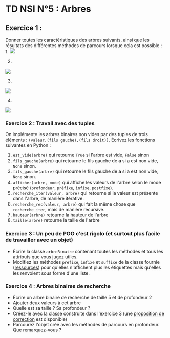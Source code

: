 # TD NSI N°5 : Arbres

## Exercice 1 :
Donner toutes les caractéristiques des arbres suivants, ainsi que les résultats des différentes méthodes de parcours lorsque cela est possible :  
1. 
 ![](https://mermaid.ink/img/pako:eNpNkctuwyAQRX8FTRVpItmbVNl4Vz_SbPqQmk0rNiMbYlRsLMCtKsv_Xr9ow-pc7swFhgFKUwlI4Gqpq9kl5y2b1gPiZb9fOUV8D5whvgTOEV8DF4jnwCfE58C73SPi4T7ILZzFcczSW5FtRy1iu0O2iOJWnP5jSk3O5UIy88mk0jq5O8ojRNAI25CqphcNcxkHX4tGcEgmrISkXnsO0WpJbb7Lmqyf7WHLhrK3X1tDSk45DrMz8nac4vuuIi-KSnljIZGknYiAem_eftoSEm97EYpyRdNQm7DZUfthTPPXJJaMp3X6yyeMvyqWbsI?type=png)

2. 
![](https://mermaid.ink/img/pako:eNpNkcFqhDAQhl8lTC-zoJeFvXisCl66CvViySVoUmWjkRhbivju1ZjsmtP3MZN_QmaBWjUcIvjWbGxJmdCBbOeOeL9cDq4QK885Yu65QCw8l4il5wwx85wgJp5jxPiZcz0FpYipZzeehGFIqrPk7jFWkrMUbpSV-Cz51b3UWupGWynPkr1m15JNU8IFUQ8iOimjt5u4QQA91z3rmu2jlr2Ngml5zylEGzZcsFkaCsFRElL91i3TZi8vLhvqWf-4C-9s6iYKe2Wlw7rFz2PDDE-bzigNkWBy4gGw2ajPv6GGyOiZ-6akY9uu-mfXyIYvpV7ObcjHsVW73PUfd4WB2w?type=png)

3. 
![](https://mermaid.ink/img/pako:eNpNkUtvgzAQhP-Ktb1s1HAoag7l2FApl5ZI5ZLKlxXYBdVgZEwfQvz38rAT-zSfZndG8o5Q6FJAAp-GuorlKW_Z_N4Qf3e7TWeI915fEDlEHDzniI9enxBjr8-IT16nwf4R8eGaGwfgalkURSwL4eKKV0hDOLv4FY4hZLFrWCkP4XSrKxT1fSok019M1koldwd5gD00wjRUl_OfjMsYB1uJRnBIZlkKSYOyHPabJZX-KSoydrFHlw3FYL7dwjP1dc9hcSbeTnP80JVkxUtZW20gkaR6sQcarH7_awtIrBmEH0prms_SXKc6aj-0vrFYQ163A653nP4BcR58_w?type=png)

4. 
![](https://mermaid.ink/img/pako:eNpNkUFrhDAQhf-KTC-zoNDaWorHXYW9tC7UyxYvQZMqjUZibCnif2-MSTc5vY-ZN2_ILFCLhkIKn5KMbVBm1RDo94b4cH847HBFfHG6QHxy-oL47HSJGDt91manM8TE6ZPnLWLPkCM-Om3zgyiKgqsPhV3GQObDxUYZOPlQxHZTQ7mNNlD6cL5l15xMU0ZZIL4C1nGe3iUsgRB6KnvSNfqnlq2tAtXSnlaQatlQRmauKgj3EuPip26JVFt5sbOhnuW3NRzJ1E0VbJW1GlY9fh4bomjedEpISBnhEw2BzEq8_w41pErO1DVlHdHH6v-7RjJ8CHFjaoa87mc1113_AEX4gRI?type=png)


### Exercice 2 : Travail avec des tuples

On implémente les arbres binaires non vides par des tuples de trois éléments : `(valeur,(fils gauche),(fils droit)]`. Écrivez les fonctions suivantes en  Python :
1. `est_vide(arbre)` qui retourne `True` si l'arbre est vide, `False` sinon
2. `fils_gauche(arbre)` qui retourne le fils gauche de **a** si a est non vide, `None` sinon.
3. `fils_gauche(arbre)` qui retourne le fils gauche de **a** si a est non vide, `None` sinon.
4. `afficher(arbre, mode)` qui affiche les valeurs de l'arbre selon le mode précisé (`profondeur`, `préfixe`, `infixe`, `postfixe`).
5. `recherche_iter(valeur, arbre)` qui retourne si la valeur est présente dans l'arbre, de manière itérative.
6. `recherche_rec(valeur, arbre)` qui fait la même chose que `recherche_iter`, mais de manière récursive.
7. `hauteur(arbre)` retourne la hauteur de l'arbre
8. `taille(arbre)` retourne la taille de l'arbre


### Exercice 3 : Un peu de POO c'est rigolo (et surtout plus facile de travailler avec un objet)

- Écrire la classe `arbreBinaire` contenant toutes les méthodes et tous les attributs que vous jugez utiles.
- Modifiez les méthodes `prefixe`, `infixe` et `suffixe` de la classe fournie ([ressources](https://github.com/TristanL06/Cyrano-NSI/blob/main/Chapitre%205%20:%20Arbres%20binaires/ressources/arbres.py)) pour qu'elles n'affichent plus les étiquettes mais qu'elles les renvoient sous forme d'une liste.


### Exercice 4 : Arbres binaires de recherche

- Écrire un arbre binaire de recherche de taille 5 et de profondeur 2
- Ajouter deux valeurs à cet arbre
- Quelle est sa taille ? Sa profondeur ?
- Créez-le avec la classe construite dans l'exercice 3 (une [proposition de correction](https://github.com/TristanL06/Cyrano-NSI/blob/main/Chapitre%205%20:%20Arbres%20binaires/ressources/arbres.py) est disponible)
- Parcourez l'objet créé avec les méthodes de parcours en profondeur. Que remarquez-vous ?
